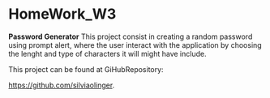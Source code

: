 # HomeWork_W3
**Password Generator**
This project consist in creating a random password using prompt alert, where the user interact with the application by choosing the lenght and type of characters it will might have include.

This project can be found at GiHubRepository:

https://github.com/silviaolinger.

